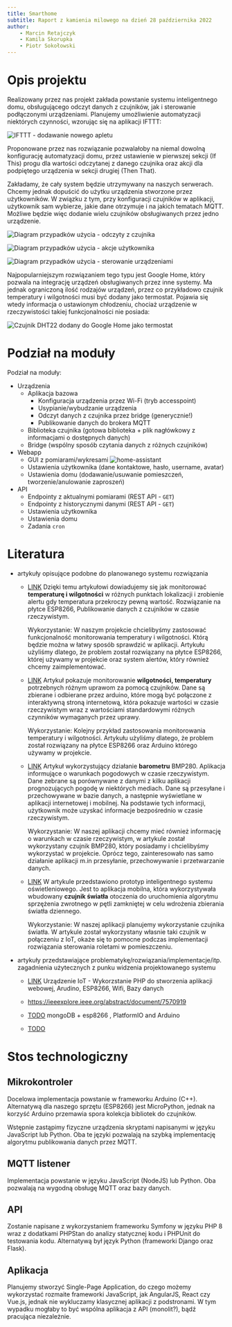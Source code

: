 ```yaml
---
title: Smarthome
subtitle: Raport z kamienia milowego na dzień 28 października 2022
author:
    - Marcin Retajczyk
    - Kamila Skorupka
    - Piotr Sokołowski
---
```


# Opis projektu

<!-- Dokładny opis realizowanego projektu, jego zakres, przykłady zastosowania, planowane funkcjonalności (przypadki użycia), porównanie z istniejącymi rozwiązaniami, itp. -->

Realizowany przez nas projekt zakłada powstanie systemu inteligentnego domu, obsługującego odczyt danych z czujników, jak i sterowanie podłączonymi urządzeniami. Planujemy umożliwienie automatyzacji niektórych czynności, wzorując się na aplikacji IFTTT:

![IFTTT - dodawanie nowego apletu](ifttt.png)

Proponowane przez nas rozwiązanie pozwalałoby na niemal dowolną konfigurację automatyzacji domu, przez ustawienie w pierwszej sekcji (If This) progu dla wartości odczytanej z danego czujnika oraz akcji dla podpiętego urządzenia w sekcji drugiej (Then That).

Zakładamy, że cały system będzie utrzymywany na naszych serwerach. Chcemy jednak dopuścić do użytku urządzenia stworzone przez użytkowników. W związku z tym, przy konfiguracji czujników w aplikacji, użytkownik sam wybierze, jakie dane otrzymuje i na jakich tematach MQTT. Możliwe będzie więc dodanie wielu czujników obsługiwanych przez jedno urządzenie.

![Diagram przypadków użycia - odczyty z czujnika](schematy/odczyty-z-czujnikow.png)

![Diagram przypadków użycia - akcje użytkownika](schematy/akcje-uzytkownika.png)

![Diagram przypadków użycia - sterowanie urządzeniami](schematy/sterowanie-urzadzeniami.png)

Najpopularniejszym rozwiązaniem tego typu jest Google Home, który pozwala na integrację urządzeń obsługiwanych przez inne systemy. Ma jednak ograniczoną ilość rodzajów urządzeń, przez co przykładowo czujnik temperatury i wilgotności musi być dodany jako termostat. Pojawia się wtedy informacja o ustawionym chłodzeniu, chociaż urządzenie w rzeczywistości takiej funkcjonalności nie posiada:

![Czujnik DHT22 dodany do Google Home jako termostat](ghome.png)

# Podział na moduły

<!-- Podział projektu na moduły oraz interfejsy pomiędzy poszczególnymi modułami. Moduły powinny być tak zaplanowane, żeby reprezentowały dobrze wydzieloną część systemu (nadającą się do powtórnego wykorzystania) i żeby dało się je (w miarę) równolegle implementować. -->

Podział na moduły:
- Urządzenia
  - Aplikacja bazowa
    - Konfiguracja urządzenia przez Wi-Fi (tryb accesspoint)
    - Usypianie/wybudzanie urządzenia
    - Odczyt danych z czujnika przez bridge (generycznie!)
    - Publikowanie danych do brokera MQTT
  - Biblioteka czujnika (gotowa biblioteka + plik nagłówkowy z informacjami o dostępnych danych)
  - Bridge (wspólny sposób czytania danych z różnych czujników)
- Webapp
  - GUI z pomiarami/wykresami
    ![home-assistant](https://media.discordapp.net/attachments/1026161539591458967/1028411338659209216/unknown.png)
  - Ustawienia użytkownika (dane kontaktowe, hasło, username, avatar)
  - Ustawienia domu (dodawanie/usuwanie pomieszczeń, tworzenie/anulowanie zaproszeń)
- API
  - Endpointy z aktualnymi pomiarami (REST API - `GET`)
  - Endpointy z historycznymi danymi (REST API - `GET`)
  - Ustawienia użytkownika
  - Ustawienia domu
  - Zadania `cron`

# Literatura

<!-- Badania (research) literatury. Należy znaleźć m.in. artykuły opisujące podobne do planowanego systemu rozwiązania, oraz artykuły przedstawiające problematykę/rozwiązania/implementacje/itp. zagadnień użytecznych z punku widzenia projektowanego systemu (np. modele matematyczne/fizyczne/itp., których można użyć w implementacji projektowanego systemu, zagadnienia dot. przesyłania danych w podobnych systemach, bezpieczeństwa itp.). Należy krótko przedstawić co z danego artykułu zostanie potencjalnie wykorzystane w projektowanym systemie wraz z krótkim uzasadnieniem dlaczego. -->


* artykuły opisujące podobne do planowanego systemu rozwiązania
       
       
    - [LINK](https://ieeexplore.ieee.org/document/8073958) Dzięki temu artykułowi dowiadujemy się jak monitorować **temperaturę i wilgotności** w różnych punktach lokalizacji i zrobienie alertu gdy temperatura przekroczy pewną wartość. Rozwiązanie na płytce ESP8266,  Publikowanie danych z czujników w czasie rzeczywistym.

        Wykorzystanie:
        W naszym projekcie chcielibyśmy zastosować funkcjonalność monitorowania temperatury i wilgotności. Którą będzie można w łatwy sposób sprawdzić w aplikacji.
        Artykułu użyliśmy dlatego, że problem został rozwiązany na płytce ESP8266, której używamy w projekcie oraz system alertów, który również chcemy zaimplementować. 
        
   - [LINK](https://ieeexplore.ieee.org/abstract/document/7906792) Artykuł pokazuje monitorowanie **wilgotności, temperatury** potrzebnych różnym uprawom za pomocą czujników. 
Dane są zbierane i odbierane przez arduino, które mogą być połączone z interaktywną stroną internetową,
która pokazuje wartości w czasie rzeczywistym wraz z wartościami standardowymi różnych czynników 
wymaganych przez uprawy.
        
        Wykorzystanie:
        Kolejny przykład zastosowania monitorowania temperatury i wilgotności. 
        Artykułu użyliśmy dlatego, że problem został rozwiązany na płytce ESP8266 oraz Arduino którego używamy w projekcie. 
        
   - [LINK](https://ieeexplore.ieee.org/document/8711997)  Artykuł wykorzystujący działanie **barometru** BMP280.
        Aplikacja informujące o warunkach pogodowych w czasie rzeczywistym.
        Dane zebrane są porównywane z danymi z kilku aplikacji prognozujących pogodę w niektórych mediach.
        Dane są przesyłane i przechowywane w bazie danych, a następnie wyświetlane w aplikacji internetowej
        i mobilnej. Na podstawie tych informacji, użytkownik może uzyskać informacje bezpośrednio w czasie rzeczywistym.
        
        Wykorzystanie:
        W naszej aplikacji chcemy mieć również informację o warunkach w czasie rzeczywistym, w artykule został wykorzystany czujnik BMP280, który posiadamy i chcielibyśmy wykorzystać w projekcie. Oprócz tego, zainteresowało nas samo działanie aplikacji m.in przesyłanie, przechowywanie i przetwarzanie danych. 

   - [LINK](https://www.sciencedirect.com/science/article/pii/S0378778816319971)  W artykule przedstawiono prototyp inteligentnego systemu oświetleniowego. Jest to aplikacja mobilna, która wykorzystywała wbudowany **czujnik światła** otoczenia do uruchomienia algorytmu sprzężenia zwrotnego w pętli zamkniętej w celu wdrożenia zbierania światła dziennego.
        
        Wykorzystanie:
        W naszej aplikacji planujemy wykorzystanie czujnika światła.  W artykule został wykorzystany własnie taki czujnik w połączeniu z IoT,  okaże się to pomocne podczas implementacji rozwiązania sterowania roletami w pomieszczeniu.
        
* artykuły przedstawiające problematykę/rozwiązania/implementacje/itp. zagadnienia użytecznych z punku widzenia projektowanego systemu

    - [LINK](https://d1wqtxts1xzle7.cloudfront.net/53208020/CSEIT172289-with-cover-page-v2.pdf?Expires=1666806891&Signature=XkU0hZ4jNAWaRJWjZpawXp~PRLD~Mm1hkTbRAC431yleN6DXDHI8Gj30Iy3OXTWek6yzBipqXe6ZkP7bWD5NeQNbWbfDPuxvN0s2fWFfxKS6X~HSESriqSCpAK~bxwlLqm0VDzA04KxN-IwYI2~hvPyh5uX5CKr3WypJQHuDCdRfeM5~zRiiMZnl9PPD-5kJtyz6Z6mTFiTZ5KQjxurvFvbHk0IiqlIXJ4ihH3xCH~OmrFcL0yER--FTwTKt5B2wBY1jVPnwHin6Sxs2rAuBs4vKNUM0i0NCPeGPuRzbhOkK85LwmQedHayyg4XkN7mGB1AEMTSdFgwgR3~E~TrQrw__&Key-Pair-Id=APKAJLOHF5GGSLRBV4ZA) Urządzenie IoT -  Wykorzstanie PHP do stworzenia aplikacji webowej, Arudino, ESP8266, Wifi, Bazy danych 
    
   -  https://ieeexplore.ieee.org/abstract/document/7570919
   -  [TODO](https://ieeexplore.ieee.org/abstract/document/9422655) mongoDB + esp8266 , PlatformIO and Arduino 
   -  [TODO](https://ieeexplore.ieee.org/abstract/document/8389037)

<!--

# Algorytmy wykorzystane w projekcie

 Algorytmy, techniki, prawa fizyczne, wzory, itp. które zostaną wykorzystane. Na przykład jeśli częścią projektu jest symulator to na bazie jakich algorytmów/praw fizycznych będzie on zaimplementowany, jeśli częścią systemu jest optymalizacja/rozpoznawanie czegoś to jakie techniki (np. z zakresu uczenia maszynowego) zostaną zastosowane. -->

# Stos technologiczny



## Mikrokontroler

Docelowa implementacja powstanie w frameworku Arduino (C++). Alternatywą dla naszego sprzętu (ESP8266) jest MicroPython, jednak na korzyść Arduino przemawia spora kolekcja bibliotek do czujników.

Wstępnie zastąpimy fizyczne urządzenia skryptami napisanymi w języku JavaScript lub Python. Oba te języki pozwalają na szybką implementację algorytmu publikowania danych przez MQTT.

## MQTT listener

Implementacja powstanie w języku JavaScript (NodeJS) lub Python. Oba pozwalają na wygodną obsługę MQTT oraz bazy danych.

## API

Zostanie napisane z wykorzystaniem frameworku Symfony w języku PHP 8 wraz z dodatkami PHPStan do analizy statycznej kodu i PHPUnit do testowania kodu. Alternatywą był język Python (frameworki Django oraz Flask).

## Aplikacja

Planujemy stworzyć Single-Page Application, do czego możemy wykorzystać rozmaite frameworki JavaScript, jak AngularJS, React czy Vue.js, jednak nie wykluczamy klasycznej aplikacji z podstronami. W tym wypadku mogłaby to być wspólna aplikacja z API (monolit?), bądź pracująca niezależnie.
